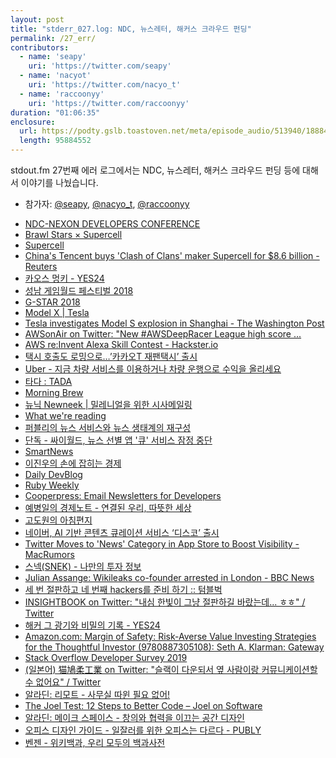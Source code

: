```yaml
---
layout: post
title: "stderr_027.log: NDC, 뉴스레터, 해커스 크라우드 펀딩"
permalink: /27_err/
contributors:
  - name: 'seapy'
    uri: 'https://twitter.com/seapy'
  - name: 'nacyot'
    uri: 'https://twitter.com/nacyo_t'
  - name: 'raccoonyy'
    uri: 'https://twitter.com/raccoonyy'
duration: "01:06:35"
enclosure:
  url: https://podty.gslb.toastoven.net/meta/episode_audio/513940/188843_1556199940955.mp3
  length: 95884552
---
```


stdout.fm 27번째 에러 로그에서는 NDC, 뉴스레터, 해커스 크라우드 펀딩 등에 대해서 이야기를 나눴습니다.

* 참가자: [@seapy][sea], [@nacyo_t][nac], [@raccoonyy][rac]

[sea]: https://twitter.com/seapy
[nac]: https://twitter.com/nacyo_t
[rac]: https://twitter.com/raccoonyy

* [NDC-NEXON DEVELOPERS CONFERENCE](https://ndc.nexon.com/main)
* [Brawl Stars × Supercell](https://supercell.com/en/games/brawlstars/)
* [Supercell](https://supercell.com/en/)
* [China's Tencent buys 'Clash of Clans' maker Supercell for $8.6 billion - Reuters](https://www.reuters.com/article/us-supercell-m-a-tencent-holdings/chinas-tencent-buys-clash-of-clans-maker-supercell-for-8-6-billion-idUSKCN0Z716E)
* [카오스 멍키 - YES24](http://www.yes24.com/Product/goods/52944918)
* [성남 게임월드 페스티벌 2018](http://www.sgwf2018.com/)
* [G-STAR 2018](http://www.gstar.or.kr/)
* [Model X \| Tesla](https://www.tesla.com/modelx)
* [Tesla investigates Model S explosion in Shanghai - The Washington Post](https://www.washingtonpost.com/business/2019/04/22/tesla-investigates-model-s-explosion-shanghai/?noredirect=on&utm_term=.f7bf0dbd1b88)
* [AWSonAir on Twitter: "New #AWSDeepRacer League high score ...](https://twitter.com/AWSonAir/status/1118720032127610882)
* [AWS re:Invent Alexa Skill Contest - Hackster.io](https://www.hackster.io/contests/alexa-reinvent)
* [택시 호출도 로밍으로…’카카오T 재팬택시’ 출시](https://www.bloter.net/archives/325608)
* [Uber - 지금 차량 서비스를 이용하거나 차량 운행으로 수익을 올리세요](https://www.uber.com/kr/ko/)
* [타다 : TADA](https://tadatada.com/)
* [Morning Brew](https://www.morningbrew.com/)
* [뉴닉 Newneek \| 밀레니얼을 위한 시사메일링](https://newneek.co/)
* [What we're reading](https://publy.us11.list-manage.com/subscribe?u=8e469b932eaa730d3a89bc869&id=f64c75daf2)
* [퍼블리의 뉴스 서비스와 뉴스 생태계의 재구성](http://mediagotosa.com/536)
* [단독 - 싸이월드, 뉴스 선별 앱 '큐' 서비스 잠정 중단](https://news.joins.com/article/23328889)
* [SmartNews](https://www.smartnews.com/ja/)
* [이진우의 손에 잡히는 경제](http://www.imbc.com/broad/radio/fm/economy/index.html)
* [Daily DevBlog](http://daily-devblog.com/)
* [Ruby Weekly](https://rubyweekly.com/)
* [Cooperpress: Email Newsletters for Developers](https://cooperpress.com/)
* [예병일의 경제노트 - 연결된 우리, 따뜻한 세상](http://www.econote.co.kr/default.asp)
* [고도원의 아침편지](https://www.godowon.com/)
* [네이버, AI 기반 콘텐츠 큐레이션 서비스 ‘디스코’ 출시](http://www.bloter.net/archives/281259)
* [Twitter Moves to 'News' Category in App Store to Boost Visibility - MacRumors](https://www.macrumors.com/2016/04/29/twitter-news-category-app-store-visibility/)
* [스넥(SNEK) - 나만의 투자 정보](https://www.snek.ai/home#economy)
* [Julian Assange: Wikileaks co-founder arrested in London - BBC News](https://www.bbc.com/news/uk-47891737)
* [세 번 절판하고 네 번째 hackers를 준비 하기 :: 텀블벅](https://www.tumblbug.com/hackers)
* [INSIGHTBOOK on Twitter: "내심 한빛이 그냥 절판하길 바랐는데... ㅎㅎ" / Twitter](https://twitter.com/insightbook/status/1120574636603744256)
* [해커 그 광기와 비밀의 기록 - YES24](http://www.yes24.com/Product/Goods/2256?scode=032&OzSrank=1)
* [Amazon.com: Margin of Safety: Risk-Averse Value Investing Strategies for the Thoughtful Investor (9780887305108): Seth A. Klarman: Gateway](https://www.amazon.com/Margin-Safety-Risk-Averse-Strategies-Thoughtful/dp/0887305105/ref=sr_1_1?keywords=safety+margin&qid=1556494819&s=gateway&sr=8-1)
* [Stack Overflow Developer Survey 2019](https://insights.stackoverflow.com/survey/2019?utm_source=Iterable&utm_medium=email&utm_campaign=dev-survey-2019)
* [(일본어) 猫鳩柔工業 on Twitter: "슬랙이 다운되서 옆 사람이랑 커뮤니케이션할 수 없어요" / Twitter](https://twitter.com/nekobato/status/1113981039234281472)
* [알라딘: 리모트 - 사무실 따윈 필요 없어!](https://www.aladin.co.kr/shop/wproduct.aspx?ItemId=50265443)
* [The Joel Test: 12 Steps to Better Code – Joel on Software](https://www.joelonsoftware.com/2000/08/09/the-joel-test-12-steps-to-better-code/)
* [알라딘: 메이크 스페이스 - 창의와 협력을 이끄는 공간 디자인](https://www.aladin.co.kr/shop/wproduct.aspx?ItemId=48591045)
* [오피스 디자인 가이드 - 일잘러를 위한 오피스는 다르다 - PUBLY](https://publy.co/set/327)
* [벤젠 - 위키백과, 우리 모두의 백과사전](https://ko.wikipedia.org/wiki/%EB%B2%A4%EC%A0%A0)
